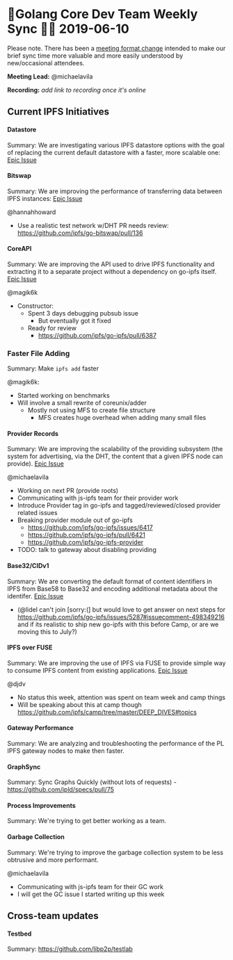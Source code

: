 # 💫Golang Core Dev Team Weekly Sync 🙌🏽 2019-06-10

Please note. There has been a  [meeting format change](https://github.com/ipfs/team-mgmt/issues/827#issuecomment-452157617) intended to make our brief sync time more valuable and more easily understood by new/occasional attendees.

**Meeting Lead:** @michaelavila
  
**Recording:** _add link to recording once it's online_

## Current IPFS Initiatives
#### Datastore
Summary: We are investigating various IPFS datastore options with the goal of replacing the current default datastore with a faster, more scalable one: [Epic Issue](https://github.com/ipfs/go-ipfs/issues/4279)

#### Bitswap
Summary: We are improving the performance of transferring data between IPFS instances: [Epic Issue](https://github.com/ipfs/go-ipfs/issues/5723)

@hannahhoward
- Use a realistic test network w/DHT PR needs review: https://github.com/ipfs/go-bitswap/pull/136

#### CoreAPI
Summary: We are improving the API used to drive IPFS functionality and extracting it to a separate project without a dependency on go-ipfs itself. [Epic Issue](https://github.com/ipfs/go-ipfs/issues/4498)

@magik6k
  - Constructor:
    - Spent 3 days debugging pubsub issue
      - But eventually got it fixed
    - Ready for review
      - https://github.com/ipfs/go-ipfs/pull/6387
    
### Faster File Adding
Summary: Make `ipfs add` faster

@magik6k:
  - Started working on benchmarks
  - Will involve a small rewrite of coreunix/adder
    - Mostly not using MFS to create file structure
      - MFS creates huge overhead when adding many small files

#### Provider Records
Summary: We are improving the scalability of the providing subsystem (the system for advertising, via the DHT, the content that a given IPFS node can provide). [Epic Issue](https://github.com/ipfs/go-ipfs/issues/5870)

@michaelavila
- Working on next PR (provide roots)
- Communicating with js-ipfs team for their provider work
- Introduce Provider tag in go-ipfs and tagged/reviewed/closed provider related issues
- Breaking provider module out of go-ipfs
  - https://github.com/ipfs/go-ipfs/issues/6417
  - https://github.com/ipfs/go-ipfs/pull/6421
  - https://github.com/ipfs/go-ipfs-provider
- TODO: talk to gateway about disabling providing

#### Base32/CIDv1
Summary: We are converting the default format of content identifiers in IPFS from Base58 to Base32 and encoding additional metadata about the identifer. [Epic Issue](https://github.com/ipfs/go-ipfs/issues/5358)

- (@lidel can't join [sorry:(] but would love to get answer on next steps for  https://github.com/ipfs/go-ipfs/issues/5287#issuecomment-498349216 and if its realistic to ship new go-ipfs with this before Camp, or are we moving this to July?)
 	
#### IPFS over FUSE
Summary: We are improving the use of IPFS via FUSE to provide simple way to consume IPFS content from existing applications. [Epic Issue](https://github.com/ipfs/go-ipfs/issues/5003)

@djdv
- No status this week, attention was spent on team week and camp things
- Will be speaking about this at camp though https://github.com/ipfs/camp/tree/master/DEEP_DIVES#topics

#### Gateway Performance
Summary: We are analyzing and troubleshooting the performance of the PL IPFS gateway nodes to make then faster.

#### GraphSync
Summary: Sync Graphs Quickly (without lots of requests) - https://github.com/ipld/specs/pull/75

#### Process Improvements
Summary: We're trying to get better working as a team.

#### Garbage Collection
Summary: We're trying to improve the garbage collection system to be less obtrusive and more performant.

@michaelavila
- Communicating with js-ipfs team for their GC work
- I will get the GC issue I started writing up this week

## Cross-team updates

#### Testbed
Summary: https://github.com/libp2p/testlab
